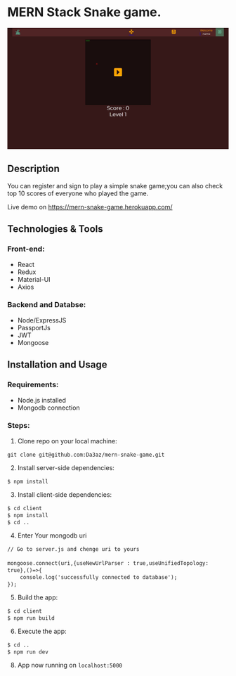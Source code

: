 # MERN Stack Snake game.

<img src="githubImg/snake-game.jpg"/>

## Description


You can register and sign to play a simple snake game;you can also check top 10 scores of everyone who played the game.

Live demo on https://mern-snake-game.herokuapp.com/

## Technologies & Tools

### Front-end:

* React
* Redux
* Material-UI
* Axios

### Backend and Databse:

* Node/ExpressJS
* PassportJs
* JWT
* Mongoose


## Installation and Usage

### Requirements:

* Node.js installed
* Mongodb connection

### Steps:
1. Clone repo on your local machine:
```
git clone git@github.com:Da3az/mern-snake-game.git
```
2. Install server-side dependencies:
```
$ npm install
```
3. Install client-side dependencies:
```
$ cd client
$ npm install
$ cd ..
```
4. Enter Your mongodb uri
```
// Go to server.js and chenge uri to yours

mongoose.connect(uri,{useNewUrlParser : true,useUnifiedTopology: true},()=>{
    console.log('successfully connected to database');
});

```
5. Build the app:
```
$ cd client
$ npm run build
```
6. Execute the app:<br/>
```
$ cd ..
$ npm run dev
```
8. App now running on ```localhost:5000```
